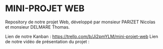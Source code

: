 # MINI-PROJET WEB

Repository de notre projet Web, développé par monsieur PARIZET Nicolas et monsieur DELMARE Thomas.

Lien de notre Kanban : https://trello.com/b/Ji2pmYLM/mini-projet-web 
Lien de notre vidéo de présentation du projet :
